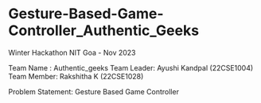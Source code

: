 # Gesture-Based-Game-Controller_Authentic_Geeks

Winter Hackathon NIT Goa - Nov 2023

Team Name : Authentic_geeks
Team Leader: Ayushi Kandpal (22CSE1004)
Team Member: Rakshitha K (22CSE1028)

Problem Statement: Gesture Based Game Controller

